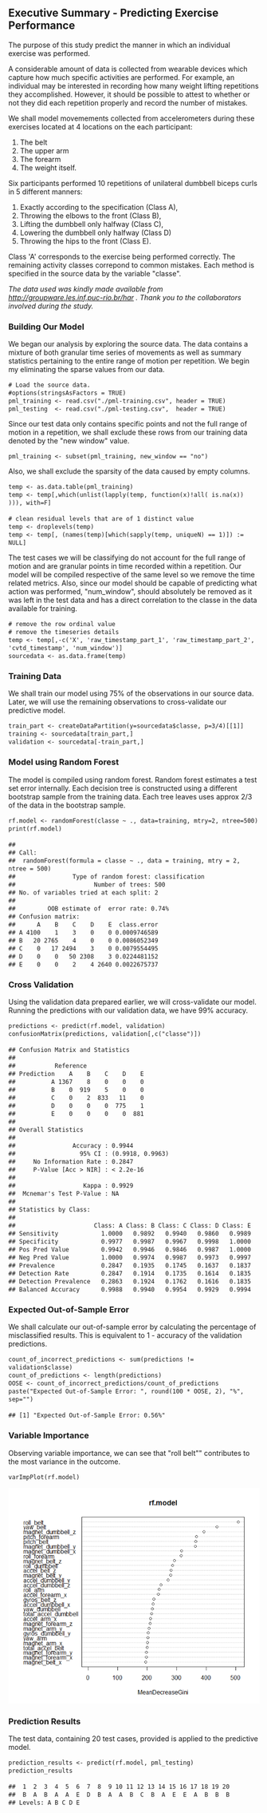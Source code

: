 Executive Summary - Predicting Exercise Performance
---------------------------------------------------

The purpose of this study predict the manner in which an individual
exercise was performed.

A considerable amount of data is collected from wearable devices which
capture how much specific activities are performed. For example, an
individual may be interested in recording how many weight lifting
repetitions they accomplished. However, it should be possible to attest
to whether or not they did each repetition properly and record the
number of mistakes.

We shall model movemements collected from accelerometers during these
exercises located at 4 locations on the each participant:

1.  The belt
2.  The upper arm
3.  The forearm
4.  The weight itself.

Six participants performed 10 repetitions of unilateral dumbbell biceps
curls in 5 different manners:

1.  Exactly according to the specification (Class A),
2.  Throwing the elbows to the front (Class B),
3.  Lifting the dumbbell only halfway (Class C),
4.  Lowering the dumbbell only halfway (Class D)
5.  Throwing the hips to the front (Class E).

Class 'A' corresponds to the exercise being performed correctly. The
remaining activity classes correpond to common mistakes. Each method is
specified in the source data by the variable "classe".

*The data used was kindly made available from
<http://groupware.les.inf.puc-rio.br/har> . Thank you to the
collaborators involved during the study.*

### Building Our Model

We began our analysis by exploring the source data. The data contains a
mixture of both granular time series of movements as well as summary
statistics pertaining to the entire range of motion per repetition. We
begin my eliminating the sparse values from our data.

    # Load the source data.
    #options(stringsAsFactors = TRUE)
    pml_training <- read.csv("./pml-training.csv", header = TRUE)
    pml_testing  <- read.csv("./pml-testing.csv",  header = TRUE)

Since our test data only contains specific points and not the full range
of motion in a repetition, we shall exclude these rows from our training
data denoted by the "new window" value.

    pml_training <- subset(pml_training, new_window == "no")

Also, we shall exclude the sparsity of the data caused by empty columns.

    temp <- as.data.table(pml_training)
    temp <- temp[,which(unlist(lapply(temp, function(x)!all( is.na(x)) ))), with=F]

    # clean residual levels that are of 1 distinct value
    temp <- droplevels(temp)
    temp <- temp[, (names(temp)[which(sapply(temp, uniqueN) == 1)]) := NULL]

The test cases we will be classifying do not account for the full range
of motion and are granular points in time recorded within a repetition.
Our model will be compiled respective of the same level so we remove the
time related metrics. Also, since our model should be capable of
predicting what action was performed, "num\_window", should absolutely
be removed as it was left in the test data and has a direct correlation
to the classe in the data available for training.

    # remove the row ordinal value
    # remove the timeseries details
    temp <- temp[,-c('X', 'raw_timestamp_part_1', 'raw_timestamp_part_2', 'cvtd_timestamp', 'num_window')]
    sourcedata <- as.data.frame(temp)

### Training Data

We shall train our model using 75% of the observations in our source
data. Later, we will use the remaining observations to cross-validate
our predictive model.

    train_part <- createDataPartition(y=sourcedata$classe, p=3/4)[[1]]
    training <- sourcedata[train_part,]
    validation <- sourcedata[-train_part,]

### Model using Random Forest

The model is compiled using random forest. Random forest estimates a
test set error internally. Each decision tree is constructed using a
different bootstrap sample from the training data. Each tree leaves uses
approx 2/3 of the data in the bootstrap sample.

    rf.model <- randomForest(classe ~ ., data=training, mtry=2, ntree=500)
    print(rf.model)

    ## 
    ## Call:
    ##  randomForest(formula = classe ~ ., data = training, mtry = 2,      ntree = 500) 
    ##                Type of random forest: classification
    ##                      Number of trees: 500
    ## No. of variables tried at each split: 2
    ## 
    ##         OOB estimate of  error rate: 0.74%
    ## Confusion matrix:
    ##      A    B    C    D    E  class.error
    ## A 4100    1    3    0    0 0.0009746589
    ## B   20 2765    4    0    0 0.0086052349
    ## C    0   17 2494    3    0 0.0079554495
    ## D    0    0   50 2308    3 0.0224481152
    ## E    0    0    2    4 2640 0.0022675737

### Cross Validation

Using the validation data prepared earlier, we will cross-validate our
model. Running the predictions with our validation data, we have 99%
accuracy.

    predictions <- predict(rf.model, validation)
    confusionMatrix(predictions, validation[,c("classe")])

    ## Confusion Matrix and Statistics
    ## 
    ##           Reference
    ## Prediction    A    B    C    D    E
    ##          A 1367    8    0    0    0
    ##          B    0  919    5    0    0
    ##          C    0    2  833   11    0
    ##          D    0    0    0  775    1
    ##          E    0    0    0    0  881
    ## 
    ## Overall Statistics
    ##                                           
    ##                Accuracy : 0.9944          
    ##                  95% CI : (0.9918, 0.9963)
    ##     No Information Rate : 0.2847          
    ##     P-Value [Acc > NIR] : < 2.2e-16       
    ##                                           
    ##                   Kappa : 0.9929          
    ##  Mcnemar's Test P-Value : NA              
    ## 
    ## Statistics by Class:
    ## 
    ##                      Class: A Class: B Class: C Class: D Class: E
    ## Sensitivity            1.0000   0.9892   0.9940   0.9860   0.9989
    ## Specificity            0.9977   0.9987   0.9967   0.9998   1.0000
    ## Pos Pred Value         0.9942   0.9946   0.9846   0.9987   1.0000
    ## Neg Pred Value         1.0000   0.9974   0.9987   0.9973   0.9997
    ## Prevalence             0.2847   0.1935   0.1745   0.1637   0.1837
    ## Detection Rate         0.2847   0.1914   0.1735   0.1614   0.1835
    ## Detection Prevalence   0.2863   0.1924   0.1762   0.1616   0.1835
    ## Balanced Accuracy      0.9988   0.9940   0.9954   0.9929   0.9994

### Expected Out-of-Sample Error

We shall calculate our out-of-sample error by calculating the percentage
of misclassified results. This is equivalent to 1 - accuracy of the
validation predictions.

    count_of_incorrect_predictions <- sum(predictions != validation$classe)
    count_of_predictions <- length(predictions)
    OOSE <- count_of_incorrect_predictions/count_of_predictions
    paste("Expected Out-of-Sample Error: ", round(100 * OOSE, 2), "%", sep="")

    ## [1] "Expected Out-of-Sample Error: 0.56%"

### Variable Importance

Observing variable importance, we can see that "roll belt"" contributes
to the most variance in the outcome.

    varImpPlot(rf.model)

![](Practical_Machine_Learning_Project_files/figure-markdown_strict/unnamed-chunk-9-1.png)

### Prediction Results

The test data, containing 20 test cases, provided is applied to the
predictive model.

    prediction_results <- predict(rf.model, pml_testing)
    prediction_results

    ##  1  2  3  4  5  6  7  8  9 10 11 12 13 14 15 16 17 18 19 20 
    ##  B  A  B  A  A  E  D  B  A  A  B  C  B  A  E  E  A  B  B  B 
    ## Levels: A B C D E
